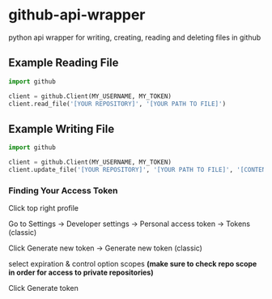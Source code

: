 # github-api-wrapper
python api wrapper for writing, creating, reading and deleting files in github


## Example Reading File

```python
import github

client = github.Client(MY_USERNAME, MY_TOKEN)
client.read_file('[YOUR REPOSITORY]', '[YOUR PATH TO FILE]')
```


## Example Writing File

```python
import github

client = github.Client(MY_USERNAME, MY_TOKEN)
client.update_file('[YOUR REPOSITORY]', '[YOUR PATH TO FILE]', '[CONTENT TO WRITE]', '[OPTIONAL COMMIT MESSAGE]')
```


### Finding Your Access Token
Click top right profile

Go to Settings -> Developer settings -> Personal access token -> Tokens (classic)

Click Generate new token -> Generate new token (classic)

select expiration & control option scopes **(make sure to check repo scope in order for access to private repositories)**

Click Generate token
